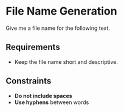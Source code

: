 # File Name Generation

Give me a file name for the following text.

## Requirements

- Keep the file name short and descriptive.

## Constraints

- **Do not include spaces**
- **Use hyphens** between words